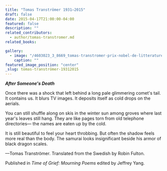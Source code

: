```yaml
---
title: "Tomas Tranströmer 1931—2015"
draft: false
date: 2015-04-17T21:00:00-04:00
featured: false
description: ""
related_contributors:
  - author/tomas-transtromer.md
related_books:

gallery:
  - image: "/4603023_3_8669_tomas-transtromer-prix-nobel-de-litterature-2_a04e269857aaf1dd956deeaf02f36d5b_mini.jpg"
    caption: ""
featured_image_position: "center"
_slug: tomas-tranströmer-19312015
---
```


_**After Someone's Death**_

Once there was a shock
that left behind a long pale glimmering comet's tail.
It contains us. It blurs TV images.
It deposits itself as cold drops on the aerials.

You can still shuffle along on skis in the winter sun
among groves where last year's leaves still hang.
They are like pages torn from old telephone directories—
the names are eaten up by the cold.

It is still beautiful to feel your heart throbbing.
But often the shadow feels more real than the body.
The samurai looks insignificant
beside his armor of black dragon scales.

—Tomas Tranströmer. Translated from the Swedish by Robin Fulton.

Published in _Time of Grief: Mourning Poems_ edited by Jeffrey Yang.

